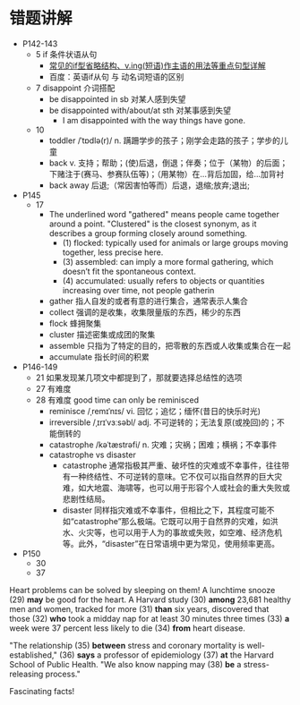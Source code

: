 # 错题讲解

- P142-143
  - 5 if 条件状语从句
    - [常见的if型省略结构、v.­ing(短语)作主语的用法等重点句型详解](https://www.shimengyuan.com/zhishidian/1079.html)
    - 百度：英语if从句 与 动名词短语的区别
  - 7 disappoint 介词搭配
    - be disappointed in sb 对某人感到失望
    - be disappointed with/about/at sth 对某事感到失望
      - I am disappointed with the way things have gone.
  - 10
    - toddler /ˈtɒdlə(r)/ n. 蹒跚学步的孩子；刚学会走路的孩子；学步的儿童
    - back v. 支持；帮助；(使)后退，倒退；伴奏；位于（某物）的后面；下赌注于(赛马、参赛队伍等)；（用某物）在…背后加固，给…加背衬
    - back away 后退;（常因害怕等而）后退，退缩;放弃;退出;
- P145
  - 17
    - The underlined word "gathered" means people came together around a point. "Clustered" is the closest synonym, as it describes a group forming closely around something.
      - (1) flocked: typically used for animals or large groups moving together, less precise here.
      - (3) assembled: can imply a more formal gathering, which doesn’t fit the spontaneous context.
      - (4) accumulated: usually refers to objects or quantities increasing over time, not people gatherin 
    - gather 指人自发的或者有意的进行集合，通常表示人集合
    - collect 强调的是收集，收集限量版的东西，稀少的东西
    - flock 蜂拥聚集
    - cluster 描述密集或成团的聚集
    - assemble 只指为了特定的目的，把零散的东西或人收集或集合在一起
    - accumulate 指长时间的积累
- P146-149
  - 21 如果发现某几项文中都提到了，那就要选择总结性的选项
  - 27 有难度
  - 28 有难度 good time can only be reminisced
    - reminisce /ˌremɪˈnɪs/ vi. 回忆；追忆；缅怀(昔日的快乐时光)
    - irreversible /ˌɪrɪˈvɜːsəbl/ adj. 不可逆转的；无法复原(或挽回)的；不能倒转的
    - catastrophe /kəˈtæstrəfi/ n. 灾难；灾祸；困难；横祸；不幸事件
    - catastrophe vs disaster
      - catastrophe 通常指极其严重、破坏性的灾难或不幸事件，往往带有一种终结性、不可逆转的意味。它不仅可以指自然界的巨大灾难，如大地震、海啸等，也可以用于形容个人或社会的重大失败或悲剧性结局。
      - disaster 同样指灾难或不幸事件，但相比之下，其程度可能不如“catastrophe”那么极端。它既可以用于自然界的灾难，如洪水、火灾等，也可以用于人为的事故或失败，如空难、经济危机等。此外，“disaster”在日常语境中更为常见，使用频率更高。
- P150
  - 30
  - 37
    
Heart problems can be solved by sleeping on them! A lunchtime snooze (29) **may** be good for the heart. A Harvard study (30) **among** 23,681 healthy men and women, tracked for more (31) **than** six years, discovered that those (32) **who** took a midday nap for at least 30 minutes three times (33) **a** week were 37 percent less likely to die (34) **from** heart disease.

"The relationship (35) **between** stress and coronary mortality is well-established," (36) **says** a professor of epidemiology (37) **at** the Harvard School of Public Health. "We also know napping may (38) **be** a stress-releasing process."

Fascinating facts!
